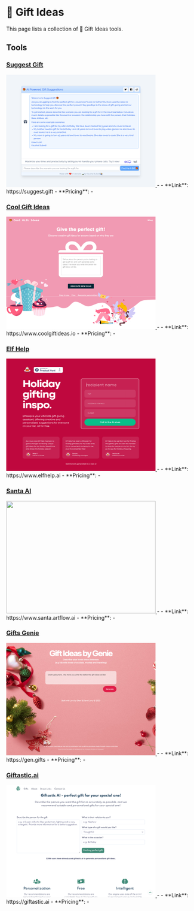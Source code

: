 # 🎁 Gift Ideas

This page lists a collection of 🎁 Gift Ideas tools.

## Tools

### [Suggest Gift](https://suggest.gift)
<a href="https://suggest.gift">
   <img src="media/Suggest Gift.png" width="400" height="300">
</a>
-    
- **Link**: https://suggest.gift
- **Pricing**: -

### [Cool Gift Ideas](https://www.coolgiftideas.io)
<a href="https://www.coolgiftideas.io">
   <img src="media/Cool Gift Ideas.png" width="400" height="300">
</a>
-    
- **Link**: https://www.coolgiftideas.io
- **Pricing**: -

### [Elf Help](https://www.elfhelp.ai)
<a href="https://www.elfhelp.ai">
   <img src="media/Elf Help.png" width="400" height="300">
</a>
-    
- **Link**: https://www.elfhelp.ai
- **Pricing**: -

### [Santa AI](https://www.santa.artflow.ai)
<a href="https://www.santa.artflow.ai">
   <img src="media/Santa AI.png" width="400" height="300">
</a>
-    
- **Link**: https://www.santa.artflow.ai
- **Pricing**: -

### [Gifts Genie](https://gen.gifts)
<a href="https://gen.gifts">
   <img src="media/Gifts Genie.png" width="400" height="300">
</a>
-    
- **Link**: https://gen.gifts
- **Pricing**: -

### [Giftastic.ai](https://giftastic.ai)
<a href="https://giftastic.ai">
   <img src="media/Giftastic.ai.png" width="400" height="300">
</a>
-    
- **Link**: https://giftastic.ai
- **Pricing**: -

